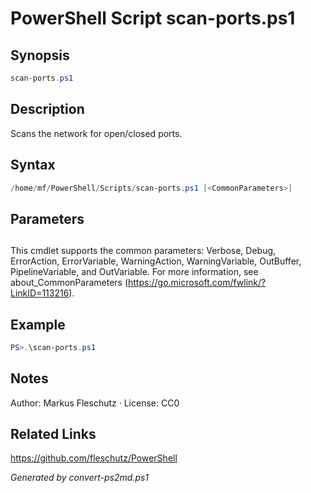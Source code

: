 # PowerShell Script scan-ports.ps1

## Synopsis
```powershell
scan-ports.ps1
```

## Description
Scans the network for open/closed ports.

## Syntax
```powershell
/home/mf/PowerShell/Scripts/scan-ports.ps1 [<CommonParameters>]
```

## Parameters
## <CommonParameters>
This cmdlet supports the common parameters: Verbose, Debug, ErrorAction, ErrorVariable, WarningAction, WarningVariable, OutBuffer, PipelineVariable, and OutVariable. For more information, see about_CommonParameters (https://go.microsoft.com/fwlink/?LinkID=113216).

## Example
```powershell
PS>.\scan-ports.ps1
```


## Notes
Author: Markus Fleschutz · License: CC0

## Related Links
https://github.com/fleschutz/PowerShell

*Generated by convert-ps2md.ps1*
